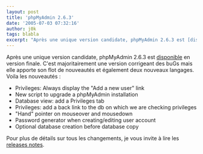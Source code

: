 ```yaml
---
layout: post
title: 'phpMyAdmin 2.6.3'
date: '2005-07-03 07:32:16'
author: j0k
tags: blabla
excerpt: "Après une unique version candidate, phpMyAdmin 2.6.3 est [disponible](http://www.phpmyadmin.net/home_page/downloads.php#2.6.3) en version finale.   )   C'est majoritairement une version corrigeant des buGs mais elle apporte son flot de nouveautés et également deux nouveaux langages.   Voila les nouveautés :  \n  \n* Privileges: Always      …"
---
```


Après une unique version candidate, phpMyAdmin 2.6.3 est [disponible](http://www.phpmyadmin.net/home_page/downloads.php#2.6.3) en version finale.      C'est majoritairement une version corrigeant des buGs mais elle apporte son flot de nouveautés et également deux nouveaux langages.   Voila les nouveautés :

* Privileges: Always display the "Add a new user" link
* New script to upgrade a phpMyAdmin installation
* Database view: add a Privileges tab
* Privileges: add a back link to the db on which we are checking privileges
* "Hand" pointer on mouseover and mousedown
* Password generator when creating/editing user account
* Optional database creation before database copy

Pour plus de détails sur tous les changements, je vous invite à lire les [releases notes](http://www.phpmyadmin.net/home_page/downloads.php?relnotes=0).

